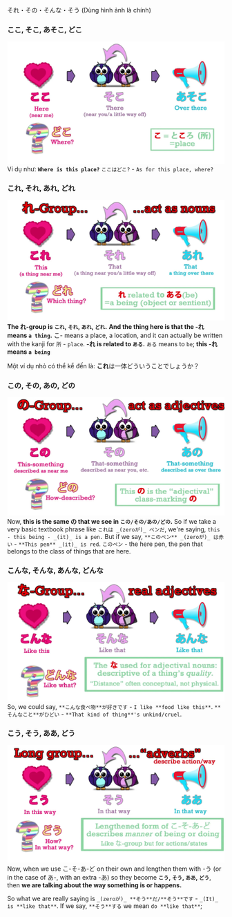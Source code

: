 それ・その・そんな・そう
(Dùng hình ảnh là chính)
### ここ, そこ, あそこ, どこ
![Pasted image 20250603093159.png](img/Pasted%20image%2020250603093159.png)
Ví dụ như: **`Where is this place?`** `ここはどこ?` - `As for this place, where?`

### これ, それ, あれ, どれ 
![Pasted image 20250603093237.png](img/Pasted%20image%2020250603093237.png)
**The れ-group is `これ`, `それ`, `あれ`, `どれ`.** **And the thing here is that the -れ means `a thing`.** こ- means a place, a location, and it can actually be written with the kanji for `所` - `place`. **-れ is related to `ある`.** `ある` means to `be`; **this -れ means `a being`**

Một ví dụ nhỏ có thể kể đến là: **これ**は一体どういうことでしょうか？
### この, その, あの, どの 
![Pasted image 20250603093329.png](img/Pasted%20image%2020250603093329.png)
Now, **this is the same の that we see in `この/その/あの/どの`.** So if we take a very basic textbook phrase like `これは _(zeroが)_ ペンだ`, we're saying, `this - this being - _(it)_ is a pen.` But if we say, `**このペン** _(zeroが)_ は赤い` - `**This pen** _(it)_ is red`. `このペン` - the here pen, the pen that belongs to the class of things that are here.

### こんな, そんな, あんな, どんな
![Pasted image 20250603093545.png](img/Pasted%20image%2020250603093545.png)
So, we could say, `**こんな食べ物**が好きです` - `I like **food like this**`. `**そんなこと**がひどい` - `**That kind of thing**'s unkind/cruel`.

### こう, そう, ああ, どう
![Pasted image 20250603093712.png](img/Pasted%20image%2020250603093712.png)
Now, when we use こ-そ-あ-ど on their own and lengthen them with -う (or in the case of あ-, with an extra -あ) so they become **`こう`, `そう`, `ああ`, `どう`**, then **we are talking about the way something is or happens.**

So what we are really saying is `_(zeroが)_ **そう**だ/**そう**です` - `_(It)_ is **like that**`. If we say, `**そう**する` we mean `do **like that**`;